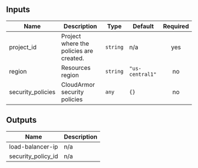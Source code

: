 <!-- BEGINNING OF PRE-COMMIT-TERRAFORM DOCS HOOK -->
## Inputs

| Name | Description | Type | Default | Required |
|------|-------------|------|---------|:--------:|
| project\_id | Project where the policies are created. | `string` | n/a | yes |
| region | Resources region | `string` | `"us-central1"` | no |
| security\_policies | CloudArmor security policies | `any` | `{}` | no |

## Outputs

| Name | Description |
|------|-------------|
| load-balancer-ip | n/a |
| security\_policy\_id | n/a |

<!-- END OF PRE-COMMIT-TERRAFORM DOCS HOOK -->